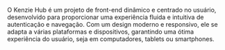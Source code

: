 O Kenzie Hub é um projeto de front-end dinâmico e centrado no usuário, desenvolvido para proporcionar uma experiência fluida e intuitiva de autenticação e navegação. Com um design moderno e responsivo, ele se adapta a várias plataformas e dispositivos, garantindo uma ótima experiência do usuário, seja em computadores, tablets ou smartphones. 
